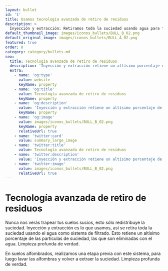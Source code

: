 ```yaml
---
layout: bullet
id: '1'
title: Usamos tecnología avanzada de retiro de residuos
description: >
  Inyección y extracción: Retiramos toda la suciedad usando agua para filtrar.. 
default_thumbnail_image: images/iconos_bullets/BULL_B_02.png
default_original_image: images/iconos_bullets/BULL_A_02.png 
featured: true
order: 0
category: category/bullets.md
seo:
  title: Tecnología avanzada de retiro de residuos
  description: 'Inyección y extracción retiene un altísimo porcentaje de las partículas de suciedad, las que son eliminadas con el agua. Limpieza profunda de verdad'
  extra:
    - name: 'og:type'
      value: website
      keyName: property
    - name: 'og:title'
      value: Tecnología avanzada de retiro de residuos
      keyName: property
    - name: 'og:description'
      value: 'Inyección y extracción retiene un altísimo porcentaje de las partículas de suciedad, las que son eliminadas con el agua. Limpieza profunda de verdad'
      keyName: property
    - name: 'og:image'
      value: images/iconos_bullets/BULL_B_02.png
      keyName: property
      relativeUrl: true
    - name: 'twitter:card'
      value: summary_large_image
    - name: 'twitter:title'
      value: Tecnología avanzada de retiro de residuos
    - name: 'twitter:description'
      value: 'Inyección y extracción retiene un altísimo porcentaje de las partículas de suciedad, las que son eliminadas con el agua. Limpieza profunda de verdad'
    - name: 'twitter:image'
      value: images/iconos_bullets/BULL_B_02.png
      relativeUrl: true
---
```

# Tecnología avanzada de retiro de residuos

Nunca nos verás trapear tus suelos sucios, esto sólo redistribuye la suciedad. Inyección y extracción es lo que usamos, así se retira toda la suciedad usando el agua como sistema de filtrado. Esto retiene un altísimo porcentaje de las partículas de suciedad, las que son eliminadas con el agua. Limpieza profunda de verdad.

En suelos alfombrados, realizamos una etapa previa con este sistema, para luego lavar las alfombras y volver a extraer la suciedad. Limpieza profunda de verdad.